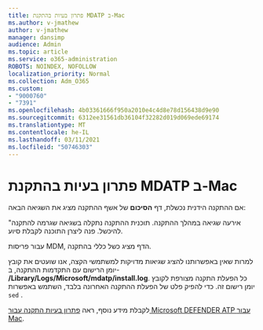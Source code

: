 ```yaml
---
title: פתרון בעיות בהתקנת MDATP ב-Mac
ms.author: v-jmathew
author: v-jmathew
manager: dansimp
audience: Admin
ms.topic: article
ms.service: o365-administration
ROBOTS: NOINDEX, NOFOLLOW
localization_priority: Normal
ms.collection: Adm_O365
ms.custom:
- "9000760"
- "7391"
ms.openlocfilehash: 4b03361666f950a2010e4c4d8e78d156438d9e90
ms.sourcegitcommit: 6312ee31561db36104f32282d019d069ede69174
ms.translationtype: MT
ms.contentlocale: he-IL
ms.lasthandoff: 03/11/2021
ms.locfileid: "50746303"
---
```

# <a name="troubleshoot-mdatp-installation-problems-on-a-mac"></a>פתרון בעיות בהתקנת MDATP ב-Mac

אם ההתקנה הידנית נכשלת, דף **הסיכום** של אשף ההתקנה מציג את השגיאה הבאה:

"אירעה שגיאה במהלך ההתקנה. תוכנית ההתקנה נתקלה בשגיאה שגרמה להתקנה להיכשל. פנה ליצרן התוכנה לקבלת סיוע.

עבור פריסות MDM, הדף מציג כשל כללי בהתקנה.

למרות שאין באפשרותנו להציג שגיאות מדויקות למשתמשי הקצה, אנו שועטים את קובץ יומן הרישום עם התקדמות ההתקנה, ב- **/Library/Logs/Microsoft/mdatp/install.log**. כל הפעלת התקנה מצורפת לקובץ יומן רישום זה. כדי להפיק פלט של הפעלת ההתקנה האחרונה בלבד, השתמש באפשרות `sed` .

לקבלת מידע נוסף, ראה [פתרון בעיות התקנה עבור Microsoft DEFENDER ATP עבור Mac](https://go.microsoft.com/fwlink/?linkid=2144615).
